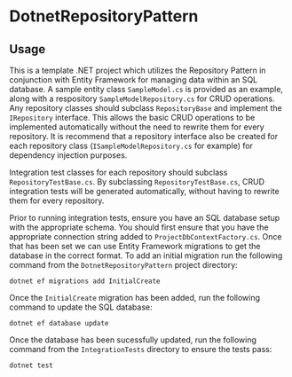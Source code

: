 DotnetRepositoryPattern
=============

Usage
-----

This is a template .NET project which utilizes the Repository Pattern in conjunction with Entity Framework 
for managing data within an SQL database. A sample entity class `SampleModel.cs` is provided as
an example, along with a respository `SampleModelRepository.cs` for CRUD operations.
Any repository classes should subclass `RepositoryBase` and implement the `IRepository` interface.
This allows the basic CRUD operations to be implemented automatically without the need to
rewrite them for every repository. It is recommend that a repository interface also be created for each repository class (`ISampleModelRepository.cs` for example)
for dependency injection purposes.

Integration test classes for each repository should subclass `RepositoryTestBase.cs`. By subclassing
`RepositoryTestBase.cs`, CRUD integration tests will be generated automatically, without having
to rewrite them for every repository.

Prior to running integration tests, ensure you have an SQL database setup with the appropriate
schema. You should first ensure that you have the appropriate connection string added to
`ProjectDbContextFactory.cs`.
Once that has been set we can use Entity Framework migrations to get the database
in the correct format. To add an initial migration
run the following command from the `DotnetRepositoryPattern` project directory:

```
dotnet ef migrations add InitialCreate
```

Once the `InitialCreate` migration has been added, run the following command to update
the SQL database:

```
dotnet ef database update
```

Once the database has been sucessfully updated, run the following command from the `IntegrationTests`
directory to ensure the tests pass:

```
dotnet test
```

